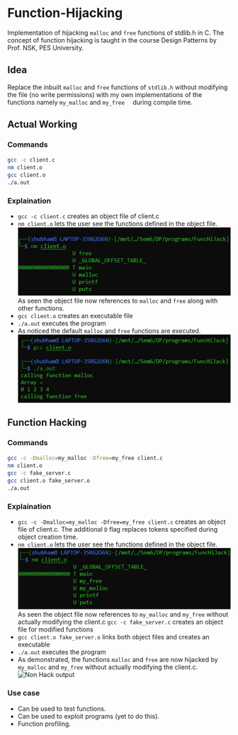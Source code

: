 # Function-Hijacking
Implementation of hijacking ```malloc``` and ```free``` functions of stdlib.h in C. The concept of function hijacking is taught in the course Design Patterns by Prof. NSK, PES University.

## Idea
Replace the inbuilt ```malloc``` and ```free``` functions of ```stdlib.h``` without modifying the file (no write permissions) with my own implementations of the functions namely ```my_malloc``` and ```my_free  ``` during compile time.

## Actual Working
### Commands
```sh
gcc -c client.c
nm client.o
gcc client.o
./a.out
```
### Explaination
- ```gcc -c client.c``` creates an object file of client.c
- ```nm client.o``` lets the user see the functions defined in the object file. 
![nm command output](images/nm1.jpg)  
As seen the object file now references to ```malloc``` and ```free``` along with other functions.
- ```gcc client.o``` creates an executable file
- ```./a.out``` executes the program
- As noticed the default ```malloc``` and ```free``` functions are executed.
![Non Hack output](images/a1.jpg)

## Function Hacking
### Commands
```sh
gcc -c -Dmalloc=my_malloc -Dfree=my_free client.c
nm client.o
gcc -c fake_server.c
gcc client.o fake_server.o
./a.out
```
### Explaination
- ```gcc -c -Dmalloc=my_malloc -Dfree=my_free client.c``` creates an object file of client.c. The additional ```D``` flag replaces tokens specified during object creation time.
- ```nm client.o``` lets the user see the functions defined in the object file. 
![nm command output](images/nm2.jpg)
As seen the object file now references to ```my_malloc``` and ```my_free``` without actually modifying the client.c
```gcc -c fake_server.c``` creates an object file for modified functions
- ```gcc client.o fake_server.o``` links both object files and creates an executable
- ```./a.out``` executes the program
- As demonstrated, the functions ```malloc``` and ```free``` are now hijacked by ```my_malloc``` and ```my_free``` without actually modifying the client.c.  
![Non Hack output](images/a2.jpg)

### Use case
- Can be used to test functions.
- Can be used to exploit programs (yet to do this).
- Function profiling.